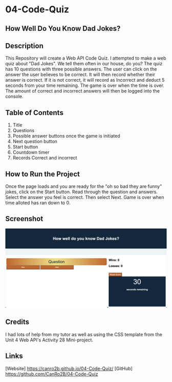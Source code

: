 # 04-Code-Quiz
## How Well Do You Know Dad Jokes?

## Description
This Repository will create a Web API Code Quiz.  I attempted to make a web quiz about "Dad Jokes".  We tell them often in our house, do you?  The quiz has 10 questions with three possible answers.  The user can click on the answer the user believes to be correct.  It will then record whether their answer is correct.  If it is not correct, it will record as Incorrect and deduct 5 seconds from your time remaining.  The game is over when the time is over.  The amount of correct and incorrect answers will then be logged into the console.  

## Table of Contents
1. Title
2. Questions
3. Possible answer buttons once the game is initiated
4. Next question button
5. Start button
6. Countdown timer
7. Records Correct and incorrect

##  How to Run the Project
Once the page loads and you are ready for the "oh so bad they are funny" jokes, click on the Start button.  Read through the question and answers.  Select the answer you feel is correct.  Then select Next.  Game is over when time alloted has ran down to 0.  

## Screenshot
![Code-Quiz Image](./Assets/screencapture-file-Users-candacerobbins-Documents-UCF-Homework-04-Code-Quiz-index-html-2022-04-04-23_29_38.png)


## Credits
I had lots of help from my tutor as well as using the CSS template from the Unit 4 Web API's Activity 28 Mini-project.  

## Links
[Website] https://canro2b.github.io/04-Code-Quiz/
[GitHub] https://github.com/CanRo2B/04-Code-Quiz

